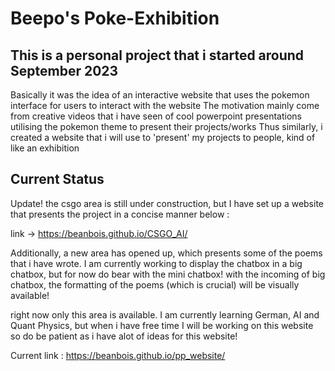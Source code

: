 # Beepo's Poke-Exhibition

## This is a personal project that i started around September 2023

 Basically it was the idea of an interactive website that uses the pokemon interface for users to interact with the website
 The motivation mainly come from creative videos that i have seen of cool powerpoint presentations utilising the pokemon theme to present their projects/works
 Thus similarly, i created a website that i will use to 'present' my projects to people, kind of like an exhibition

## Current Status

Update! the csgo area is still under construction, but I have set up a website
that presents the project in a concise manner below : 

link -> https://beanbois.github.io/CSGO_AI/

Additionally, a new area has opened up, which presents some of the poems that i have wrote. I am currently working to display the chatbox in a big chatbox, but for now 
do bear with the mini chatbox! with the incoming of big chatbox, the formatting 
of the poems (which is crucial) will be visually available!

right now only this area is available. I am currently learning German, AI and Quant Physics, but when i have free time I will be working on this website so do be patient as i have alot of ideas for this website!

Current link : https://beanbois.github.io/pp_website/


